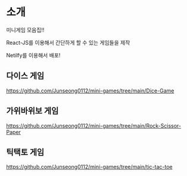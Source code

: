 # 소개

미니게임 모음집!!

React-JS를 이용해서 간단하게 할 수 있는 게임들을 제작

Netilfy를 이용해서 배포!

## 다이스 게임

<https://github.com/Junseong0112/mini-games/tree/main/Dice-Game>

## 가위바위보 게임

<https://github.com/Junseong0112/mini-games/tree/main/Rock-Scissor-Paper>

## 틱택토 게임

<https://github.com/Junseong0112/mini-games/tree/main/tic-tac-toe>
